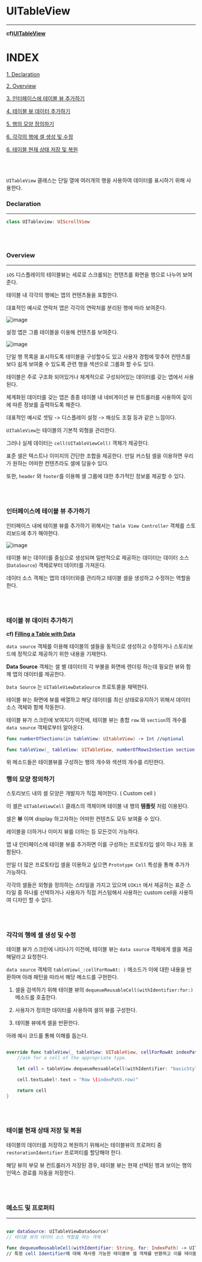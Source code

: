 # UITableView
---

**cf)[UITableView](#https://developer.apple.com/documentation/uikit/uitableview)**

# INDEX
[1. Declaration](#Declaration)

[2. Overview](#Overview)

[3. 인터페이스에 테이블 뷰 추가하기](#인터페이스에-테이블-뷰-추가하기)

[4. 테이블 뷰 데이터 추가하기](#테이블-뷰-데이터-추가하기)

[5. 행의 모양 정의하기](#행의-모양-정의하기)

[6. 각각의 행에 셀 생성 및 수정](#각각의-행에-셀-생성-및-수정)

[6. 테이블 현재 상태 저장 및 복원](#테이블-현재-상태-저장-및-복원)

<br>
<br>

`UITableView` 클래스는 단일 열에 여러개의 행을 사용하여 데이터를 표시하기 위해 사용한다.


### Declaration
---

```swift
class UITableview: UIScrollView
```

<br>
<br>

### Overview
---

`iOS` 디스플레이의 테이블뷰는 세로로 스크롤되는 컨텐츠를 화면을 행으로 나누어 보여준다.

테이블 내 각각의 행에는 앱의 컨텐츠들을 포함한다.

대표적인 예시로 연락처 앱은 각각의 연락처를 분리된 행에 따라 보여준다.

![image](https://user-images.githubusercontent.com/33051018/79439970-6cb73700-8010-11ea-96c0-8d70ddc3d638.png)

설정 앱은 그룹 테이블을 이용해 컨텐츠를 보여준다. 

![image](https://user-images.githubusercontent.com/33051018/79440054-85275180-8010-11ea-9ee5-5e9f62943c75.png)

단일 행 목록을 표시하도록 테이블을 구성할수도 있고 사용자 경험에 맞추어 컨텐츠를 보다 쉽게 보여줄 수 있도록 관련 행을 섹션으로 그룹화 할 수도 있다.

테이블은 주로 구조화 되어있거나 체계적으로 구성되어있는 데이터를 갖는 앱에서 사용된다.

체계화된 데이터를 갖는 앱은 종종 테이블 내 네비게이션 뷰 컨트롤러를 사용하여 깊이에 따른 정보를 출력하도록 해준다.

대표적인 예시로 셋팅 -> 디스플레이 설정 -> 해상도 조절 등과 같은 느낌이다.


`UITableView`는 테이블의 기본적 외형을 관리한다.

그러나 실제 데이터는 `cell(UITableViewCell)` 객체가 제공한다.

표준 셀은 텍스트나 이미지의 간단한 조합을 제공한다. 만일 커스텀 셀을 이용하면 우리가 원하는 어떠한 컨텐츠라도 셀에 담을수 있다.

또한, `header` 와 `footer`를 이용해 셀 그룹에 대한 추가적인 정보를 제공할 수 있다.

<br>
<br>

### 인터페이스에 테이블 뷰 추가하기

인터페이스 내에 테이블 뷰를 추가하기 위해서는 `Table View Controller` 객체를 스토리보드에 추가 해야한다.

![image](https://user-images.githubusercontent.com/33051018/79457378-1b687100-802b-11ea-9a4e-af28f9bd6501.png)

테이블 뷰는 데이터를 중심으로 생성되며 일반적으로 제공하는 데이터는 데이터 소스 (`DataSource`) 객체로부터 데이터를 가져온다.

데이터 소스 객체는 앱의 데이터와를 관리하고 테이블 셀을 생성하고 수정하는 역할을 한다.

<br>
<br>

### 테이블 뷰 데이터 추가하기
**cf) [Filling a Table with Data](#https://developer.apple.com/documentation/uikit/views_and_controls/table_views/filling_a_table_with_data)**

`data source` 객체를 이용해 테이블의 셀들을 동적으로 생성하고 수정하거나 스토리보드에 정적으로 제공하기 위한 내용을 기재한다.

**Data Source** 객체는 셀 별 데이터의 각 부불을 화면에 렌더링 하는데 필요한 뷰와 함께 앱의 데이터를 제공한다.

`Data Source` 는 `UITableViewDataSource` 프로토콜을 채택한다.

테이블 뷰는 화면에 뷰를 배열하고 해당 데이터를 최신 상태로유지하기 위해서 데이터 소스 객체와 함께 작동한다.

테이블 뷰가 스크린에 보여지기 이전에, 테이블 뷰는 총합 `row` 와 `section`의 개수를 `data source` 객체로부터 알아온다.

```swift
func numberOfSections(in tableView: UItableView) -> Int //optional

func tableView(_ tableView: UITableView, numberOfRowsInSection section: Int) -> Int
```

위 메소드들은 테이블뷰를 구성하는 행의 개수와 섹션의 개수를 리턴한다.


### 행의 모양 정의하기

스토리보드 내의 셀 모양은 개발자가 직접 제어한다. ( Custom cell )

이 셀은 `UITableViewCell` 클래스의 객체이며 테이블 내 행의 **템플릿** 처럼 이용된다.

셀은 **뷰** 이며 display 하고자하는 어떠한 컨텐츠도 모두 보여줄 수 있다.

레이블을 더하거나 이미지 뷰를 더하는 등 모든것이 가능하다.

앱 내 인터페이스에 테이블 뷰를 추가하면 이를 구성하는 프로토타입 셀이 하나 자동 포함된다.

만일 더 많은 프로토타입 셀을 이용하고 싶으면 `Prototype Cell` 특성을 통해 추가가 가능하다.

각각의 셀들은 외형을 정의하는 스타일을 가지고 있으며 `UIKit` 에서 제공하는 표준 스타일 중 하나를 선택하거나 사용자가 직접 커스텀해서 사용하는 custom cell을 사용하여 디자인 할 수 있다.

<br>
<br>

### 각각의 행에 셀 생성 및 수정
테이블 뷰가 스크린에 나타나기 이전에, 테이블 뷰는 `data source` 객체에게 셀을 제공해달라고 요청한다.

`data source` 객체의 `tableView(_:cellForRowAt: )` 메소드가 이에 대한 내용을 반환하며 아래 패턴을 따라서 해당 메소드를 구현한다.

1. 셀을 검색하기 위해 테이블 뷰의 `dequeueReusableCell(withIdentifier:for:)` 메소드를 호출한다.

2. 사용자가 정의한 데이터를 사용하여 셀의 뷰를 구성한다.

3. 테이블 뷰에게 셀을 반환한다.

아래 예시 코드를 통해 이해를 돕는다.
```swift

override func tableView(_ tableView: UITableView, cellForRowAt indexPath: IndexPath) -> UITableViewCell {
    //ask for a cell of the appropriate type.

    let cell = tableView.dequeueResuableCell(withIdentifier: "basicStyleCell", for:indexPath)

    cell.textLabel!.text = "Row \(indexPath.row)"

    return cell
}
```

<br>
<br>

### 테이블 현재 상태 저장 및 복원

테이블의 데이터를 저장하고 복원하기 위해서는 테이블뷰의 프로퍼티 중 `restorationIdentifier` 프로퍼티를 할당해야 한다.

해당 뷰의 부모 뷰 컨트롤러가 저장된 경우, 테이블 뷰는 현재 선택된 행과 보이는 행의 인덱스 경로를 자동을 저장한다.

<br>
<br>

### 메소드 및 프로퍼티
---

```swift

var dataSource: UITableViewDataSource?
// 테이블 뷰의 데이터 소스 역할을 하는 객체

func dequeueReusableCell(withIdentifier: String, for: IndexPath) -> UITableViewCell
// 특정 cell Identifier에 대해 재사용 가능한 테이블뷰 셀 객체를 반환하고 이를 테이블에 추가한다.

```

